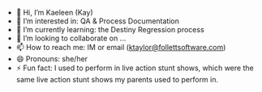 - 👋 Hi, I’m Kaeleen (Kay)
- 👀 I’m interested in: QA & Process Documentation
- 🌱 I’m currently learning: the Destiny Regression process
- 💞️ I’m looking to collaborate on ...
- 📫 How to reach me: IM or email (ktaylor@follettsoftware.com)
- 😄 Pronouns: she/her
- ⚡ Fun fact: I used to perform in live action stunt shows, which were the same live action stunt shows my parents used to perform in. 

<!---
ktaylor85/ktaylor85 is a ✨ special ✨ repository because its `README.md` (this file) appears on your GitHub profile.
You can click the Preview link to take a look at your changes.
--->
